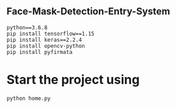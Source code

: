 ## Face-Mask-Detection-Entry-System

```
python==3.6.8
pip install tensorflow==1.15
pip install keras==2.2.4
pip install opencv-python
pip install pyfirmata
```

# Start the project using

```
python home.py
```

